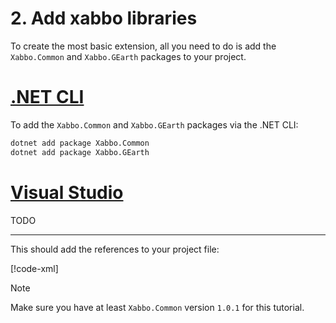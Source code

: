 # 2. Add xabbo libraries

To create the most basic extension, all you need to do is add the `Xabbo.Common` and `Xabbo.GEarth` packages to your project.

# [.NET CLI](#tab/cli)

To add the `Xabbo.Common` and `Xabbo.GEarth` packages via the .NET CLI:

```sh
dotnet add package Xabbo.Common
dotnet add package Xabbo.GEarth
```

# [Visual Studio](#tab/vs)

TODO

---

This should add the references to your project file:

[!code-xml[](../../snippets/tutorial/2/Tutorial.csproj?highlight=10-13)]

> [!NOTE]
> Make sure you have at least `Xabbo.Common` version `1.0.1` for this tutorial.
